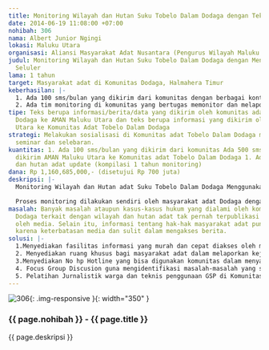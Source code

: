 ```yaml
---
title: Monitoring Wilayah dan Hutan Suku Tobelo Dalam Dodaga dengan Teknologi Seluler
date: 2014-06-19 11:08:00 +07:00
nohibah: 306
nama: Albert Junior Ngingi
lokasi: Maluku Utara
organisasi: Aliansi Masyarakat Adat Nusantara (Pengurus Wilayah Maluku Utara)
judul: Monitoring Wilayah dan Hutan Suku Tobelo Dalam Dodaga dengan Menggunakan Teknologi
  Seluler
lama: 1 tahun
target: Masyarakat adat di Komunitas Dodaga, Halmahera Timur
keberhasilan: |-
  1. Ada 100 sms/bulan yang dikirim dari komunitas dengan berbagai konten dan 500 sms/bulan yang dikirim AMAN Malut berisi informasi hukum, ekonomi, budaya dan lain-lain yang berhubungan dengan masyarakat adat.
  2. Ada tim monitoring di komunitas yang bertugas memonitor dan melaporkan kondisi hutan adat, dilengkapi dengan pengetahuan teknis menggunakan GPS dan menulis berita
tipe: Teks berupa informasi/berita/data yang dikirim oleh komunitas adat Tobelo Dalam
  Dodaga ke AMAN Maluku Utara dan teks berupa informasi yang dikirim oleh AMAN Maluku
  Utara ke Komunitas Adat Tobelo Dalam Dodaga
strategi: Melakukan sosialisasi di Komunitas adat Tobelo Dalam Dodaga melalui diskusi,
  seminar dan selebaran.
kuantitas: 1. Ada 100 sms/bulan yang dikirim dari komunitas Ada 500 sms/bulan yang
  dikirim AMAN Maluku Utara ke Komunitas adat Tobelo Dalam Dodaga 1. Ada 1 peta wilayah
  dan hutan adat update (kompilasi 1 tahun monitoring)
dana: Rp 1,160,685,000,- (disetujui Rp 700 juta)
deskripsi: |-
  Monitoring Wilayah dan Hutan adat Suku Tobelo Dalam Dodaga Menggunakan Teknologi Seluler Sederhana merupakan sebuah program yang digagas guna memantau dan mengamankan wilayah masyarakat adat Dodaga. Hal ini sejalan dengan putusan MK 35, yakni tentang hutan adat yang tak lagi menjadi bagian dari hutan Negara. selama ini hutan adat dikuasai secara sepihak oleh pemerintah yang kemudian diberikan izin kepada perusahan-perusahan besar seperti tambang dan perusahan perkebunan.

  Proses monitoring dilakukan sendiri oleh masyarakat adat Dodaga dengan membentuk tim kerja, juga dilengkapi dengan pengetahuan tentang GPS dan teknik penulisan berita/informasi. Hasil monitoring (data dan koordinat), akan dikirim ke no Hotline yang kemudian direspon oleh AMAN Maluku Utara. Selain itu komunitas akan menerima informasi-informasi terkait hukum, ekonomi, social, budaya dan lain-lain berhubungan dengan masyarakat adat yang langsung dikirim ke ponsel masing-masing.
masalah: Banyak masalah ataupun kasus-kasus hukum yang dialami oleh komunitas adat
  Dodaga terkait dengan wilayah dan hutan adat tak pernah terpublikasi atau tersentuh
  oleh media. Selain itu, informasi tentang hak-hak masyarakat adat pun jarang diketahui
  karena keterbatasan media dan sulit dalam mengakses berita.
solusi: |-
  1.Menyediakan fasilitas informasi yang murah dan cepat diakses oleh masyarakat melalui
  2. Menyediakan ruang khusus bagi masyarakat adat dalam melaporkan kejadian, memberi informasi ataupun membuat berita dari komunitas ke pihak luar
  3.Menyediakan No hp Hotline yang bisa digunakan komunitas dalam menyampaikan informasi, berita ataupun kasus terkait masyarakat adat Dodaga, hutan dan wilayah adatnya.
  4. Focus Group Discusion guna mengidentifikasi masalah-masalah yang sering terjadi di wilayah adat Suku Tobelo Dalam Dodaga
  5. Pelatihan Jurnalistik warga dan teknis penggunaan GSP di Komunitas adat Suku Tobelo Dalam Dodaga
---
```


![306](/static/img/hibahcms/306.png){: .img-responsive }{: width="350" }

### {{ page.nohibah }} - {{ page.title }}

{{ page.deskripsi }}
